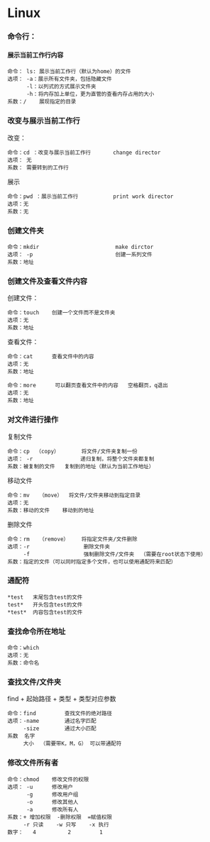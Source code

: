# Linux 

### 命令行：

#### 展示当前工作行内容

```
命令：	ls: 展示当前工作行（默认为home）的文件
选项： -a：展示所有文件夹，包括隐藏文件
	  -l：以列式的方式展示文件夹
	  -h：将内存加上单位，更为直管的查看内存占用的大小
系数：/	展现指定的目录  
```

### 改变与展示当前工作行

改变：

```
命令：cd ：改变与展示当前工作行		change director
选项： 无
系数： 需要转到的工作行
```

展示

```
命令：pwd ：展示当前工作行			  print work director
选项：无
系数：无
```

### 创建文件夹

```
命令：mkdir  						make dirctor 
选项： -p    						创建一系列文件
系数：地址
```

### 创建文件及查看文件内容

创建文件：

```
命令：touch    创建一个文件而不是文件夹
选项：无
系数：地址
```

查看文件：

```
命令：cat		查看文件中的内容		
选项：无
系数：地址
```

```
命令：more      可以翻页查看文件中的内容	空格翻页，q退出
选项：无
系数：地址
```

### 对文件进行操作

复制文件

```
命令：cp  （copy）		将文件/文件夹复制一份
选项： -r				 递归复制，将整个文件夹都复制
系数：被复制的文件	复制到的地址（默认为当前工作地址）
```

移动文件

```
命令：mv	（move）	将文件/文件夹移动到指定目录
选项：无
系数：移动的文件	移动到的地址
```

删除文件

```
命令：rm	（remove）	将指定文件夹/文件删除
选项：-r    			  删除文件夹
	 -f					强制删除文件/文件夹  （需要在root状态下使用）
系数：指定的文件（可以同时指定多个文件，也可以使用通配符来匹配）
```

### 通配符

```
*test 	末尾包含test的文件
test*	开头包含test的文件
*test*	内容包含test的文件
```

### 查找命令所在地址

```
命令：which
选项：无
系数：命令名
```

### 查找文件/文件夹

find + 起始路径 + 类型 +	类型对应参数

```
命令：find			查找文件的绝对路径
选项：-name    	通过名字匹配
	 -size		  通过大小匹配
系数	名字
	 大小  （需要带K，M，G）	可以带通配符
```

### 修改文件所有者

```
命令：chmod	修改文件的权限
选项： -u		修改用户
	  -g	  修改用户组
	  -o	  修改其他人
	  -a	  修改所有人
系数：+ 增加权限  -删除权限  =赋值权限
	 -r 只读	  -w 只写	   -x 执行
数字：	  4          2         1	 
```


